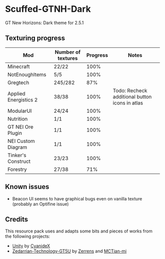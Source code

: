 # Scuffed-GTNH-Dark
GT New Horizons: Dark theme for 2.5.1

## Texturing progress
| Mod                     | Number of textures | Progress | Notes 		|
|-------------------------|--------------------|----------|-------------|
| Minecraft               | 22/22              | 100%     |													|
| NotEnoughItems          | 5/5                | 100%     |													|
| Gregtech                | 245/282            | 87%      |													|
| Applied Energistics 2   | 38/38              | 100%     | Todo: Recheck additional button icons in atlas  |
| ModularUI				  | 24/24			   | 100%     |													|
| Nutrition				  | 1/1 			   | 100%	  |													|
| GT NEI Ore Plugin		  | 1/1 			   | 100%	  |													|
| NEI Custom Diagram	  | 1/1 			   | 100%	  |													|
| Tinker's Construct	  | 23/23 			   | 100%	  |													|
| Forestry				  | 27/38 			   | 71%	  |													|

## Known issues
- Beacon UI seems to have graphical bugs even on vanilla texture (probably an Optifine issue)

## Credits
This resource pack uses and adapts some bits and pieces of works from the following projects:
- [Unity](https://github.com/Unity-Resource-Pack/Unity/tree/1.7.10) by [CyanideX](https://github.com/CyanideX)
- [Zedarrian-Technology-GT5U](https://github.com/MCTian-mi/Zederrian-Technology-GT5U) by [Zerrens](https://forum.industrial-craft.net/core/user/12229-zerrens/) and [MCTian-mi](https://github.com/MCTian-mi)
